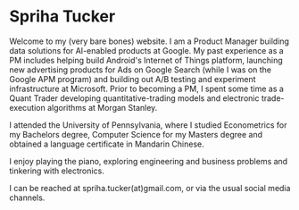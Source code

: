 # Spriha Tucker

Welcome to my (very bare bones) website. I am a Product Manager building data solutions for AI-enabled products at Google. My past experience as a PM includes helping build Android's Internet of Things platform, launching new advertising products for Ads on Google Search (while I was on the Google APM program) and building out A/B testing and experiment infrastructure at Microsoft. Prior to becoming a PM, I spent some time as a Quant Trader developing quantitative-trading models and electronic trade-execution algorithms at Morgan Stanley.

I attended the University of Pennsylvania, where I studied Econometrics for my Bachelors degree, Computer Science for my Masters degree and obtained a language certificate in Mandarin Chinese.

I enjoy playing the piano, exploring engineering and business problems and tinkering with electronics.

I can be reached at spriha.tucker(at)gmail.com, or via the usual social media channels.
